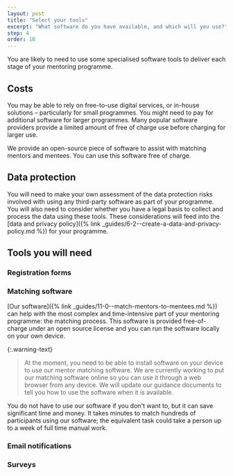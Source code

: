 ```yaml
---
layout: post
title: "Select your tools"
excerpt: "What software do you have available, and which will you use?"
step: 4
order: 10
---
```


You are likely to need to use some specialised software tools to deliver each stage of your mentoring programme. 

## Costs 

You may be able to rely on free-to-use digital services, or in-house solutions – particularly for small programmes. You might need to pay for additional software for larger programmes. Many popular software providers provide a limited amount of free of charge use before charging for larger use.

We provide an open-source piece of software to assist with matching mentors and mentees. You can use this software free of charge.

## Data protection

You will need to make your own assessment of the data protection risks involved with using any third-party software as part of your programme. You will also need to consider whether you have a legal basis to collect and process the data using these tools. These considerations will feed into the [data and privacy policy]({% link _guides/6-2--create-a-data-and-privacy-policy.md %}) for your programme.

## Tools you will need

### Registration forms

### Matching software

[Our software]({% link _guides/11-0--match-mentors-to-mentees.md %}) can help with the most complex and time-intensive part of your mentoring programme: the matching process. This software is provided free-of-charge under an open source license and you can run the software locally on your own device.

{:.warning-text}
> At the moment, you need to be able to install software on your device to use our mentor matching software. We are currently working to put our matching software online so you can use it through a web browser from any device. We will update our guidance documents to tell you how to use the software when it is available.

You do not have to use our software if you don't want to, but it can save significant time and money. It takes minutes to match hundreds of participants using our software; the equivalent task could take a person up to a week of full time manual work.

### Email notifications

### Surveys
